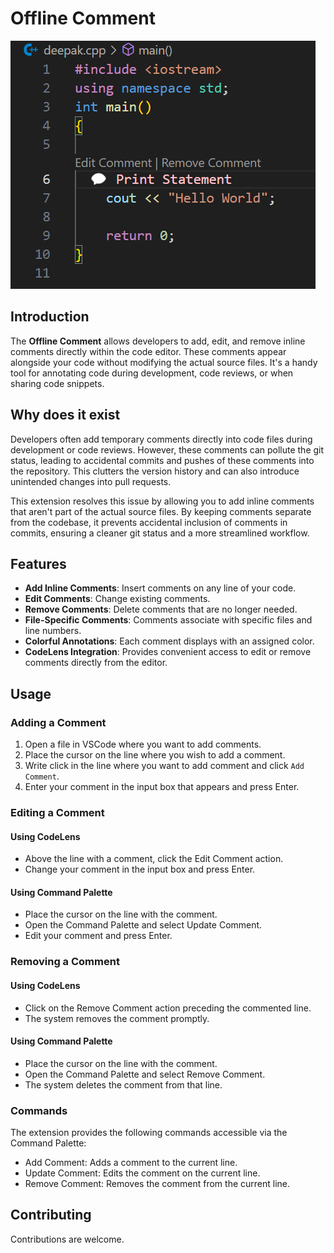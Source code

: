 # Offline Comment
![Offline Comment](./Images/image.png)

## Introduction

The **Offline Comment** allows developers to add, edit, and remove inline comments directly within the code editor. These comments appear alongside your code without modifying the actual source files. It's a handy tool for annotating code during development, code reviews, or when sharing code snippets.

## Why does it exist

Developers often add temporary comments directly into code files during development or code reviews. However, these comments can pollute the git status, leading to accidental commits and pushes of these comments into the repository. This clutters the version history and can also introduce unintended changes into pull requests.

This extension resolves this issue by allowing you to add inline comments that aren't part of the actual source files. By keeping comments separate from the codebase, it prevents accidental inclusion of comments in commits, ensuring a cleaner git status and a more streamlined workflow.


## Features

- **Add Inline Comments**: Insert comments on any line of your code.
- **Edit Comments**: Change existing comments.
- **Remove Comments**: Delete comments that are no longer needed.
- **File-Specific Comments**: Comments associate with specific files and line numbers.
- **Colorful Annotations**: Each comment displays with an assigned color.
- **CodeLens Integration**: Provides convenient access to edit or remove comments directly from the editor.

## Usage

### Adding a Comment
1. Open a file in VSCode where you want to add comments.
2. Place the cursor on the line where you wish to add a comment.
3. Write click in the line where you want to add comment and click `Add Comment`.
4. Enter your comment in the input box that appears and press Enter.

### Editing a Comment

#### Using CodeLens

- Above the line with a comment, click the Edit Comment action.
- Change your comment in the input box and press Enter.

#### Using Command Palette
- Place the cursor on the line with the comment.
- Open the Command Palette and select Update Comment.
- Edit your comment and press Enter.

### Removing a Comment
#### Using CodeLens
- Click on the Remove Comment action preceding the commented line.
- The system removes the comment promptly.
#### Using Command Palette
- Place the cursor on the line with the comment.
- Open the Command Palette and select Remove Comment.
- The system deletes the comment from that line.

### Commands
The extension provides the following commands accessible via the Command Palette:

- Add Comment: Adds a comment to the current line.
- Update Comment: Edits the comment on the current line.
- Remove Comment: Removes the comment from the current line.



## Contributing

Contributions are welcome. 
